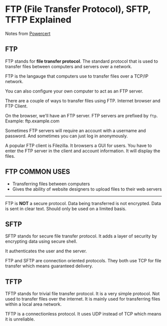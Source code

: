 # FTP (File Transfer Protocol), SFTP, TFTP Explained

Notes from [Powercert](https://www.youtube.com/watch?v=tOj8MSEIbfA)

## FTP 

FTP stands for **file transfer protocol**. The standard protocol that is used to transfer files between computers and servers over a network.

FTP is the langauge that computers use to transfer files over a TCP/IP network. 

You can also configure your own computer to act as an FTP server.

There are a couple of ways to transfer files using FTP. Internet browser and FTP Client.

On the browser, we'll have an FTP server. FTP servers are prefixed by `ftp`. Example: ftp.example.com

Sometimes FTP servers will require an account with a username and password. And sometimes you can just log in anonymously.

A popular FTP client is Filezilla. It browsers a GUI  for users. You have to enter the FTP server in the client and account information. It will display the files.

## FTP COMMON USES

- Transferring files between computers
- Gives the ability of website designers to upload files to their web servers

---

FTP is **NOT** a secure protocol. Data being transferred is not encrypted. Data is sent in clear text. Should only be used on a limited basis.

## SFTP

SFTP stands for secure file transfer protocol. It adds a layer of security by encrypting data using secure shell.

It authenticates the user and the server.

FTP and SFTP are connection oriented protocols. They both use TCP for file transfer which means guaranteed delivery.

## TFTP

TFTP stands for trivial file transfer protocol. It is a very simple protocol. Not used to transfer files over the internet. It is mainly used for transferring files within a local area network.

TFTP is a connectionless protocol. It uses UDP instead of TCP which means it is unreliable.